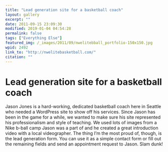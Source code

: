 ```yaml
---
title: "Lead generation site for a basketball coach"
layout: gallery
excerpt: ""
date: 2011-09-15 23:09:30
modified: 2019-01-04 04:54:28
permalink: false
tags: ["Everything Else"]
featured_img: /_images/2011/09/nwelitebball_portfolio-150x150.jpg
wpid: 2492
link_to: "http://nwelitebasketball.com/"
citation: ""
---
```


# Lead generation site for a basketball coach

Jason Jones is a hard-working, dedicated basketball coach here in Seattle who needed a WordPress site to show off his services. Since Jason has been in the game for a while, we wanted to make sure his site represented his professionalism and style of teaching. We used lots of images from a Nike b-ball camp Jason was a part of and he created a great introduction video with a local videographer. The thing I’m the most proud of, though, is the lead generation form. You can use it as a simple contact form or fill out the remaining fields and send an appointment request to Jason. Slam dunk!